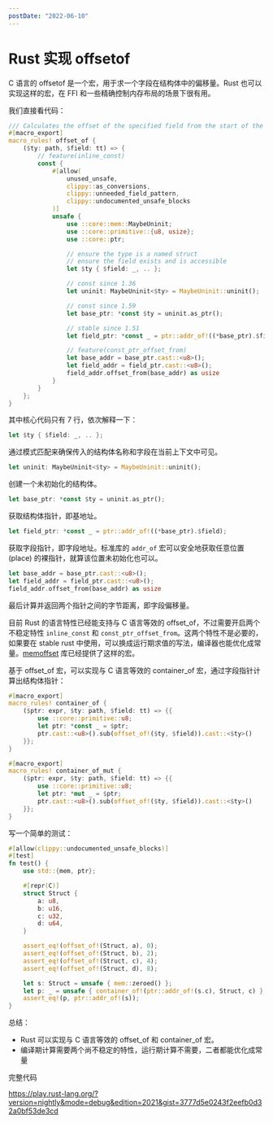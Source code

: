 ```yaml
---
postDate: "2022-06-10"
---
```


# Rust 实现 offsetof

C 语言的 offsetof 是一个宏，用于求一个字段在结构体中的偏移量。Rust 也可以实现这样的宏，在 FFI 和一些精确控制内存布局的场景下很有用。

我们直接看代码：

```rust
/// Calculates the offset of the specified field from the start of the named struct.
#[macro_export]
macro_rules! offset_of {
    ($ty: path, $field: tt) => {
        // feature(inline_const)
        const {
            #[allow(
                unused_unsafe,
                clippy::as_conversions,
                clippy::unneeded_field_pattern,
                clippy::undocumented_unsafe_blocks
            )]
            unsafe {
                use ::core::mem::MaybeUninit;
                use ::core::primitive::{u8, usize};
                use ::core::ptr;

                // ensure the type is a named struct
                // ensure the field exists and is accessible
                let $ty { $field: _, .. };

                // const since 1.36
                let uninit: MaybeUninit<$ty> = MaybeUninit::uninit();

                // const since 1.59
                let base_ptr: *const $ty = uninit.as_ptr();

                // stable since 1.51
                let field_ptr: *const _ = ptr::addr_of!((*base_ptr).$field);

                // feature(const_ptr_offset_from)
                let base_addr = base_ptr.cast::<u8>();
                let field_addr = field_ptr.cast::<u8>();
                field_addr.offset_from(base_addr) as usize
            }
        }
    };
}

```

其中核心代码只有 7 行，依次解释一下：

```rust
let $ty { $field: _, .. };
```

通过模式匹配来确保传入的结构体名称和字段在当前上下文中可见。

```rust
let uninit: MaybeUninit<$ty> = MaybeUninit::uninit();
```

创建一个未初始化的结构体。

```rust
let base_ptr: *const $ty = uninit.as_ptr();
```

获取结构体指针，即基地址。

```rust
let field_ptr: *const _ = ptr::addr_of!((*base_ptr).$field);
```

获取字段指针，即字段地址。标准库的 `addr_of` 宏可以安全地获取任意位置 (place) 的裸指针，就算该位置未初始化也可以。

```rust
let base_addr = base_ptr.cast::<u8>();
let field_addr = field_ptr.cast::<u8>();
field_addr.offset_from(base_addr) as usize
```

最后计算并返回两个指针之间的字节距离，即字段偏移量。

目前 Rust 的语言特性已经能支持与 C 语言等效的 offset_of，不过需要开启两个不稳定特性 `inline_const` 和 `const_ptr_offset_from`。这两个特性不是必要的，如果要在 stable rust 中使用，可以换成运行期求值的写法，编译器也能优化成常量。[memoffset](https://docs.rs/memoffset/) 库已经提供了这样的宏。

基于 offset_of 宏，可以实现与 C 语言等效的 container_of 宏，通过字段指针计算出结构体指针：

```rust
#[macro_export]
macro_rules! container_of {
    ($ptr: expr, $ty: path, $field: tt) => {{
        use ::core::primitive::u8;
        let ptr: *const _ = $ptr;
        ptr.cast::<u8>().sub(offset_of!($ty, $field)).cast::<$ty>()
    }};
}

#[macro_export]
macro_rules! container_of_mut {
    ($ptr: expr, $ty: path, $field: tt) => {{
        use ::core::primitive::u8;
        let ptr: *mut _ = $ptr;
        ptr.cast::<u8>().sub(offset_of!($ty, $field)).cast::<$ty>()
    }};
}
```

写一个简单的测试：

```rust
#[allow(clippy::undocumented_unsafe_blocks)]
#[test]
fn test() {
    use std::{mem, ptr};

    #[repr(C)]
    struct Struct {
        a: u8,
        b: u16,
        c: u32,
        d: u64,
    }

    assert_eq!(offset_of!(Struct, a), 0);
    assert_eq!(offset_of!(Struct, b), 2);
    assert_eq!(offset_of!(Struct, c), 4);
    assert_eq!(offset_of!(Struct, d), 8);

    let s: Struct = unsafe { mem::zeroed() };
    let p: _ = unsafe { container_of!(ptr::addr_of!(s.c), Struct, c) };
    assert_eq!(p, ptr::addr_of!(s));
}
```

总结：

+ Rust 可以实现与 C 语言等效的 offset_of 和 container_of 宏。
+ 编译期计算需要两个尚不稳定的特性，运行期计算不需要，二者都能优化成常量

完整代码

<https://play.rust-lang.org/?version=nightly&mode=debug&edition=2021&gist=3777d5e0243f2eefb0d32a0bf53de3cd>